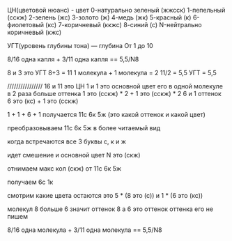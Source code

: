 ЦН(цветовой нюанс) - цвет
0-натурально зеленый (жжсск)
1-пепельный (сскж)
2-зелень (жс)
3-золото (ж)
4-медь (жк)
5-красный (к)
6-фиолетовый (кс)
7-коричневый (ккжс)
8-синий (с)
N-нейтрально коричневый (кжс)

УГТ(уровень глубины тона) — глубина
От 1 до 10

8/16 одна капля + 3/11 одна капля == 5,5/N8

8 и 3 это УГТ
8+3 = 11
1 молекула + 1 молекула = 2
11/2 = 5,5
УГТ = 5,5

////////////////
16 и 11 это ЦН 
1 и 1 это основной цвет его в одной молекуле в 2 раза больше оттенка
1 это (сскж) * 2 + 1 это (сскж) * 2
6 и 1 оттенок
6 это (кс) + 1 это (сскж)

1 + 1 + 6 + 1 получается 11с 6к 5ж (это какой оттенок и какой цвет)

преобразовываем 11с 6к 5ж в более читаемый вид

когда встречаются все 3 буквы с, к и ж

идет смешение и основной цвет N это (скж)

отнимаем макс кол (скж) от 11с 6к 5ж

получаем 6с 1к

смотрим какие цвета остаются это 5 * (8 это (с)) и 1 * (6 это (кс))

молекул 8 больше 6 значит оттенок 8 а 6 это оттенок оттенка его не пишем 

8/16 одна молекула + 3/11 одна молекула == 5,5/N8
